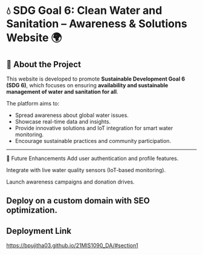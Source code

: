 # 💧 SDG Goal 6: Clean Water and Sanitation – Awareness & Solutions Website 🌍

## 📌 About the Project

This website is developed to promote **Sustainable Development Goal 6 (SDG 6)**, which focuses on ensuring **availability and sustainable management of water and sanitation for all**.

The platform aims to:
- Spread awareness about global water issues.
- Showcase real-time data and insights.
- Provide innovative solutions and IoT integration for smart water monitoring.
- Encourage sustainable practices and community participation.

---
🧪 Future Enhancements
Add user authentication and profile features.

Integrate with live water quality sensors (IoT-based monitoring).

Launch awareness campaigns and donation drives.

Deploy on a custom domain with SEO optimization.
---
## Deployment Link
https://bpujitha03.github.io/21MIS1090_DA/#section1
